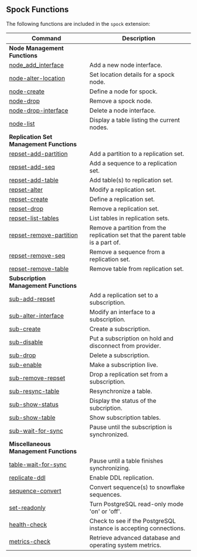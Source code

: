 ## Spock Functions

The following functions are included in the `spock` extension:

| Command  | Description |
|----------|----------------| 
| **Node Management Functions** | |
| [node_add_interface](functions/spock_node_add_interface.md) | Add a new node interface.
| [node-alter-location](functions/spock-node-alter-location.md) | Set location details for a spock node.
| [node-create](functions/spock-node-create.md) | Define a node for spock.
| [node-drop](functions/spock-node-drop.md) | Remove a spock node.
| [node-drop-interface](functions/spock-node-drop-interface.md) | Delete a node interface.
| [node-list](functions/spock-node-list.md) | Display a table listing the current nodes.
| **Replication Set Management Functions** | |
| [repset-add-partition](functions/spock-repset-add-partition.md) | Add a partition to a replication set.
| [repset-add-seq](functions/spock-repset-add-seq.md) | Add a sequence to a replication set.
| [repset-add-table](functions/spock-repset-add-table.md) | Add table(s) to replication set.
| [repset-alter](functions/spock-repset-alter.md) | Modify a replication set.
| [repset-create](functions/spock-repset-create.md) | Define a replication set.
| [repset-drop](functions/spock-repset-drop.md) | Remove a replication set.
| [repset-list-tables](functions/spock-repset-list-tables.md) | List tables in replication sets.
| [repset-remove-partition](functions/spock-repset-remove-partition.md) | Remove a partition from the replication set that the parent table is a part of.
| [repset-remove-seq](functions/spock-repset-remove-seq.md) | Remove a sequence from a replication set.
| [repset-remove-table](functions/spock-repset-remove-table.md) | Remove table from replication set.
| **Subscription Management Functions** | |
| [sub-add-repset](functions/spock-sub-add-repset.md) | Add a replication set to a subscription.
| [sub-alter-interface](functions/spock-sub-alter-interface.md) | Modify an interface to a subscription.
| [sub-create](functions/spock-sub-create.md) | Create a subscription.
| [sub-disable](functions/spock-sub-disable.md) | Put a subscription on hold and disconnect from provider.
| [sub-drop](functions/spock-sub-drop.md) | Delete a subscription.
| [sub-enable](functions/spock-sub-enable.md) | Make a subscription live.
| [sub-remove-repset](functions/spock-sub-remove-repset.md) | Drop a replication set from a subscription.
| [sub-resync-table](functions/spock-sub-resync-table.md) | Resynchronize a table.
| [sub-show-status](functions/spock-sub-show-status.md) | Display the status of the subcription.
| [sub-show-table](functions/spock-sub-show-table.md) | Show subscription tables.
| [sub-wait-for-sync](functions/spock-sub-wait-for-sync.md) | Pause until the subscription is synchronized.
| **Miscellaneous Management Functions** | |
| [table-wait-for-sync](functions/spock-table-wait-for-sync.md) | Pause until a table finishes synchronizing.
| [replicate-ddl](functions/spock-replicate-ddl.md) | Enable DDL replication.
| [sequence-convert](functions/spock-sequence-convert.md) | Convert sequence(s) to snowflake sequences. 
| [set-readonly](functions/spock-set-readonly.md) | Turn PostgreSQL read-only mode 'on' or 'off'.
| [health-check](functions/spock-health-check.md) | Check to see if the PostgreSQL instance is accepting connections.
| [metrics-check](functions/spock-metrics-check.md) | Retrieve advanced database and operating system metrics.

